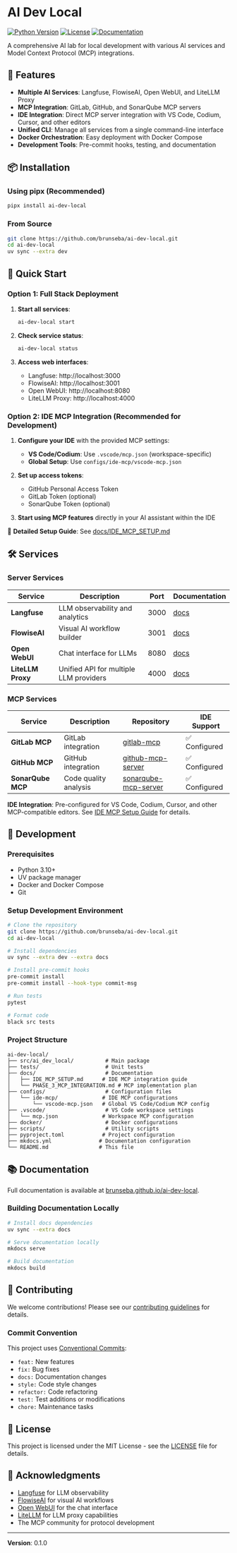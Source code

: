 # AI Dev Local

[![Python Version](https://img.shields.io/badge/python-3.10+-blue.svg)](https://www.python.org/downloads/)
[![License](https://img.shields.io/badge/license-MIT-green.svg)](LICENSE)
[![Documentation](https://img.shields.io/badge/docs-github%20pages-blue.svg)](https://brunseba.github.io/ai-dev-local/)

A comprehensive AI lab for local development with various AI services and Model Context Protocol (MCP) integrations.

## 🚀 Features

- **Multiple AI Services**: Langfuse, FlowiseAI, Open WebUI, and LiteLLM Proxy
- **MCP Integration**: GitLab, GitHub, and SonarQube MCP servers
- **IDE Integration**: Direct MCP server integration with VS Code, Codium, Cursor, and other editors
- **Unified CLI**: Manage all services from a single command-line interface
- **Docker Orchestration**: Easy deployment with Docker Compose
- **Development Tools**: Pre-commit hooks, testing, and documentation

## 📦 Installation

### Using pipx (Recommended)

```bash
pipx install ai-dev-local
```

### From Source

```bash
git clone https://github.com/brunseba/ai-dev-local.git
cd ai-dev-local
uv sync --extra dev
```

## 🏁 Quick Start

### Option 1: Full Stack Deployment

1. **Start all services**:
   ```bash
   ai-dev-local start
   ```

2. **Check service status**:
   ```bash
   ai-dev-local status
   ```

3. **Access web interfaces**:
   - Langfuse: http://localhost:3000
   - FlowiseAI: http://localhost:3001
   - Open WebUI: http://localhost:8080
   - LiteLLM Proxy: http://localhost:4000

### Option 2: IDE MCP Integration (Recommended for Development)

1. **Configure your IDE** with the provided MCP settings:
   - **VS Code/Codium**: Use `.vscode/mcp.json` (workspace-specific)
   - **Global Setup**: Use `configs/ide-mcp/vscode-mcp.json`

2. **Set up access tokens**:
   - GitHub Personal Access Token
   - GitLab Token (optional)
   - SonarQube Token (optional)

3. **Start using MCP features** directly in your AI assistant within the IDE

📖 **Detailed Setup Guide**: See [docs/IDE_MCP_SETUP.md](docs/IDE_MCP_SETUP.md)

## 🛠️ Services

### Server Services

| Service | Description | Port | Documentation |
|---------|-------------|------|---------------|
| **Langfuse** | LLM observability and analytics | 3000 | [docs](https://langfuse.com/) |
| **FlowiseAI** | Visual AI workflow builder | 3001 | [docs](https://docs.flowiseai.com/) |
| **Open WebUI** | Chat interface for LLMs | 8080 | [docs](https://docs.openwebui.com/) |
| **LiteLLM Proxy** | Unified API for multiple LLM providers | 4000 | [docs](https://docs.litellm.ai/) |

### MCP Services

| Service | Description | Repository | IDE Support |
|---------|-------------|------------|-------------|
| **GitLab MCP** | GitLab integration | [gitlab-mcp](https://github.com/zereight/gitlab-mcp) | ✅ Configured |
| **GitHub MCP** | GitHub integration | [github-mcp-server](https://github.com/github/github-mcp-server) | ✅ Configured |
| **SonarQube MCP** | Code quality analysis | [sonarqube-mcp-server](https://github.com/SonarSource/sonarqube-mcp-server) | ✅ Configured |

**IDE Integration**: Pre-configured for VS Code, Codium, Cursor, and other MCP-compatible editors. See [IDE MCP Setup Guide](docs/IDE_MCP_SETUP.md) for details.

## 🔧 Development

### Prerequisites

- Python 3.10+
- UV package manager
- Docker and Docker Compose
- Git

### Setup Development Environment

```bash
# Clone the repository
git clone https://github.com/brunseba/ai-dev-local.git
cd ai-dev-local

# Install dependencies
uv sync --extra dev --extra docs

# Install pre-commit hooks
pre-commit install
pre-commit install --hook-type commit-msg

# Run tests
pytest

# Format code
black src tests
```

### Project Structure

```
ai-dev-local/
├── src/ai_dev_local/          # Main package
├── tests/                     # Unit tests
├── docs/                      # Documentation
│   ├── IDE_MCP_SETUP.md      # IDE MCP integration guide
│   └── PHASE_3_MCP_INTEGRATION.md # MCP implementation plan
├── configs/                   # Configuration files
│   └── ide-mcp/              # IDE MCP configurations
│       └── vscode-mcp.json   # Global VS Code/Codium MCP config
├── .vscode/                   # VS Code workspace settings
│   └── mcp.json              # Workspace MCP configuration
├── docker/                    # Docker configurations
├── scripts/                   # Utility scripts
├── pyproject.toml            # Project configuration
├── mkdocs.yml               # Documentation configuration
└── README.md                # This file
```

## 📚 Documentation

Full documentation is available at [brunseba.github.io/ai-dev-local](https://brunseba.github.io/ai-dev-local/).

### Building Documentation Locally

```bash
# Install docs dependencies
uv sync --extra docs

# Serve documentation locally
mkdocs serve

# Build documentation
mkdocs build
```

## 🤝 Contributing

We welcome contributions! Please see our [contributing guidelines](CONTRIBUTING.md) for details.

### Commit Convention

This project uses [Conventional Commits](https://www.conventionalcommits.org/):

- `feat:` New features
- `fix:` Bug fixes
- `docs:` Documentation changes
- `style:` Code style changes
- `refactor:` Code refactoring
- `test:` Test additions or modifications
- `chore:` Maintenance tasks

## 📄 License

This project is licensed under the MIT License - see the [LICENSE](LICENSE) file for details.

## 🙏 Acknowledgments

- [Langfuse](https://langfuse.com/) for LLM observability
- [FlowiseAI](https://flowiseai.com/) for visual AI workflows
- [Open WebUI](https://openwebui.com/) for the chat interface
- [LiteLLM](https://litellm.ai/) for LLM proxy capabilities
- The MCP community for protocol development

---

**Version**: 0.1.0
